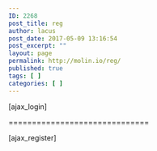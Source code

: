```yaml
---
ID: 2268
post_title: reg
author: lacus
post_date: 2017-05-09 13:16:54
post_excerpt: ""
layout: page
permalink: http://molin.io/reg/
published: true
tags: [ ]
categories: [ ]
---
```

[ajax_login]


==============================


[ajax_register]